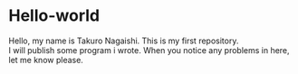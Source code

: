 # Hello-world

Hello, my name is Takuro Nagaishi.
This is my first repository.  
I will publish some program i wrote. When you notice any problems in here, let me know please.
